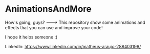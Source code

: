# AnimationsAndMore

How's going, guys? 
---> This repository show some animations and effects that you can use and improve your code! 

I hope it helps someone :)

LinkedIn: https://www.linkedin.com/in/matheus-araujo-288403198/
